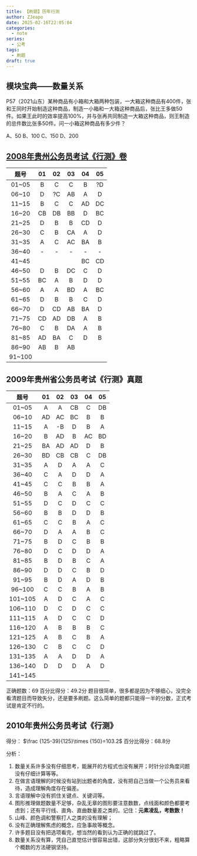 ```yaml
---
title: 【刷题】历年行测
author: ZJeapo
date: 2025-02-16T22:05:04
categories:
  - note
series:
  - 公考
tags:
  - 刷题
draft: true
---
```

## 模块宝典——数量关系
P57（2021山东）某种商品有小箱和大箱两种包装，一大箱这种商品有400件，张和王同时开始制造这种商品，制造一小箱和一大箱这种商品后，张比王多做50件。如果王此时的效率提高100%，并与张再共同制造一大箱这种商品，则王制造的总件数比张多50件。问一小箱这种商品有多少件？

A、50
B、100
C、150
D、200

## [2008年贵州公务员考试《行测》卷](https://www.gkzenti.cn/paper/1471935720659)

|   题号   | 01  | 02  | 03  | 04  | 05  |
| :----: | :-: | :-: | :-: | :-: | :-: |
| 01~05  |  B  |  C  |  C  |  B  | ?D  |
| 06~10  |  D  | ?C  | AB  |  A  |  D  |
| 11~15  |  B  |  C  |  C  | AD  | DC  |
| 16~20  | CB  | DB  | BB  |  D  | BC  |
| 21~25  |  D  |  B  |  B  | CD  |  D  |
| 26~30  |  C  |  B  | CA  |  A  |  D  |
| 31~35  |  A  |  C  | AC  | BA  |  B  |
| 36~40  |  -  |  -  |  -  |  -  |  -  |
| 41~45  |     |     |     | BC  | CD  |
| 46~50  |  D  |  B  | DC  |  C  |  D  |
| 51~55  | BC  |  A  |  B  |  D  |  D  |
| 56~60  |  A  |  A  | BD  |  A  | BC  |
| 61~65  |  D  |  B  |  B  |  C  |  D  |
| 66~70  |  D  | CD  | AB  | BA  |  D  |
| 71~75  | CD  | AD  | DB  |  A  |  B  |
| 76~80  |  C  |  B  | DA  |  A  |  B  |
| 81~85  | AD  | BA  |  C  |  D  |  B  |
| 86~90  | AB  |  B  | AB  |     |     |
| 91~100 |     |     |     |     |     |

## 2009年贵州省公务员考试《行测》真题


|   题号    | 01  | 02  | 03  | 04  | 05  |
| :-----: | :-: | :-: | :-: | :-: | :-: |
|  01~05  |  A  |  A  | CB  |  C  | DB  |
|  06~10  | AD  | AC  | BC  |  B  |  B  |
|  11~15  |  A  | -B  |  D  |  B  |  A  |
|  16~20  |  B  | AD  |  B  | AC  | BD  |
|  21~25  | BA  | AD  | AD  |  D  |  B  |
|  26~30  | BD  | CB  | CB  |  C  | DB  |
|  31~35  |  A  |  D  |  A  |  A  |  C  |
|  36~40  |  C  |  A  |  D  |  D  |  A  |
|  41~45  |  C  |  C  |  B  |  B  |  A  |
|  46~50  |  B  |  A  |  C  |  A  |  B  |
|  51~55  |  D  |  C  |  D  |  C  |  C  |
|  56~60  |  B  |  B  |  D  |  D  |  B  |
|  61~65  |  C  |  C  |  B  |  A  |  C  |
|  66~70  |  D  |  A  |  A  |  B  |  C  |
|  71~75  |  B  |  D  |  C  |  B  |  B  |
|  76~80  |  D  |  C  |  D  |  D  |  A  |
|  81~85  |  B  |  D  |  B  |  C  |  A  |
|  86~90  |  D  |  D  |  C  |  B  |  D  |
|  91~95  |  B  |  D  |  A  |  D  |  B  |
| 96~100  |  C  |  C  |  B  |  A  |  B  |
| 101~105 |  A  |  D  |  C  |  A  |  C  |
| 106~110 |  D  |  C  |  D  |  C  |  C  |
| 111~115 |  A  |  D  |  C  |  C  |  D  |
| 116~120 |  A  |  B  |  B  |  B  |  C  |
| 121~125 |  A  |  B  |  C  |  B  |  A  |
| 126~130 |  C  |  B  |  C  |  C  |  D  |
| 131~135 |  A  |  A  |  D  |  D  |  A  |
| 136~140 |  D  |  D  |  D  |  A  |  D  |
| 141~145 |     |     |     |     |     |
正确题数：69
百分比得分：49.2分
题目很简单，很多都是因为不够细心，没完全看清题目而导致失分，还是要多刷题。这么简单的题都只能得一半的分数，正式考试是肯定不行的。

## 2010年贵州公务员考试《行测》

得分：
$\frac {125-39}{125}\times {150}=103.2$ 
百分比得分：68.8分

分析：
1. 数量关系许多没有仔细思考，能展开的方程式也没有展开；时针分诊角度问题没有仔细计算等等。
2. 在做言语理解的时候没有站到出题者的角度，没有把自己当做一个公务员来看待，造成理解角度存在偏差。
3. 言语理解中没有抓住关键点、关键词等。
4. 图形推理做题数量不足够，杂乱无章的图形要注意数数，点线面和颜色都要考虑到；还有平行线、直角、直曲数量差之类的。记住：**元素凌乱，考数数！**
5. 山峰、颜色调和警察打人之类的没有理解；
6. 没有正确理解焦虑的概念，应急事故等概念。
7. 许多题目没有把选项看完，想当然的看到认为正确的就跳过了。
8. 数量关系没有算，凭自己直觉估计很容易出错，这部分失分很划不来，粗略算个概数的方法硬钢坚持。
